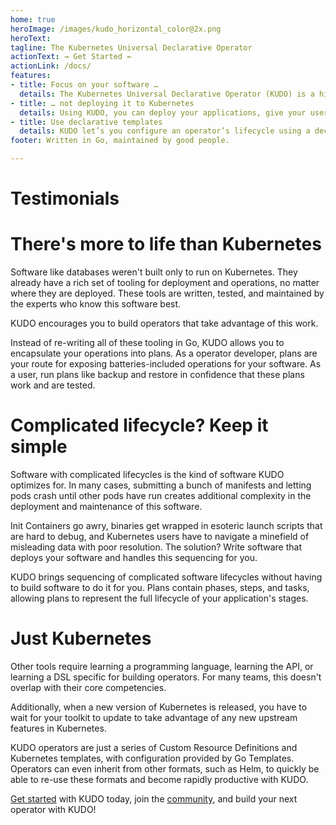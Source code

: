 ```yaml
---
home: true
heroImage: /images/kudo_horizontal_color@2x.png
heroText:
tagline: The Kubernetes Universal Declarative Operator
actionText: ⇝ Get Started ⇜
actionLink: /docs/
features:
- title: Focus on your software …
  details: The Kubernetes Universal Declarative Operator (KUDO) is a highly productive toolkit for writing operators for Kubernetes.
- title: … not deploying it to Kubernetes
  details: Using KUDO, you can deploy your applications, give your users the tools they need to operate it, and understand how it's behaving in their environments – all without a PhD in Kubernetes.
- title: Use declarative templates
  details: KUDO let’s you configure an operator’s lifecycle using a declarative spec. You don’t have to write Go unless you want to.
footer: Written in Go, maintained by good people.

---
```


# Testimonials

<Testimonials />

# There's more to life than Kubernetes

Software like databases weren't built only to run on Kubernetes. They already have a rich set of tooling for deployment and operations, no matter where they are deployed. These tools are written, tested, and maintained by the experts who know this software best. 

KUDO encourages you to build operators that take advantage of this work.

Instead of re-writing all of these tooling in Go, KUDO allows you to encapsulate your operations into plans. As a operator developer, plans are your route for exposing batteries-included operations for your software. As a user, run plans like backup and restore in confidence that these plans work and are tested. 

# Complicated lifecycle? Keep it simple

Software with complicated lifecycles is the kind of software KUDO optimizes for. In many cases, submitting a bunch of manifests and letting pods crash until other pods have run creates additional complexity in the deployment and maintenance of this software.
 
Init Containers go awry, binaries get wrapped in esoteric launch scripts that are hard to debug, and Kubernetes users have to navigate a minefield of misleading data with poor resolution. The solution? Write software that deploys your software and handles this sequencing for you.

KUDO brings sequencing of complicated software lifecycles without having to build software to do it for you. Plans contain phases, steps, and tasks, allowing plans to represent the full lifecycle of your application's stages.
 
# Just Kubernetes

Other tools require learning a programming language, learning the API, or learning a DSL specific for building operators. For many teams, this doesn't overlap with their core competencies.

Additionally, when a new version of Kubernetes is released, you have to wait for your toolkit to update to take advantage of any new upstream features in Kubernetes.

KUDO operators are just a series of Custom Resource Definitions and Kubernetes templates, with configuration provided by Go Templates. Operators can even inherit from other formats, such as Helm, to quickly be able to re-use these formats and become rapidly productive with KUDO.

[Get started](docs/README.md) with KUDO today, join the [community](community/README.md), and
build your next operator with KUDO!
